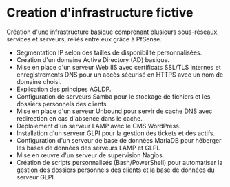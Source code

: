 # Creation d'infrastructure fictive
Création d'une infrastructure basique comprenant plusieurs sous-réseaux, services et serveurs, reliés entre eux grâce à PfSense.

- Segmentation IP selon des tailles de disponibilité personnalisées.
- Création d'un domaine Active Directory (AD) basique.
- Mise en place d'un serveur Web IIS avec certificats SSL/TLS internes et enregistrements DNS pour un accès sécurisé en HTTPS avec un nom de domaine choisi.
- Explication des principes AGLDP.
- Configuration de serveurs Samba pour le stockage de fichiers et les dossiers personnels des clients.
- Mise en place d'un serveur Unbound pour servir de cache DNS avec redirection en cas d'absence dans le cache.
- Déploiement d'un serveur LAMP avec le CMS WordPress.
- Installation d'un serveur GLPI pour la gestion des tickets et des actifs.
- Configuration d'un serveur de base de données MariaDB pour héberger les bases de données des serveurs LAMP et GLPI.
- Mise en œuvre d'un serveur de supervision Nagios.
- Création de scripts personnalisés (Bash/PowerShell) pour automatiser la gestion des dossiers personnels des clients et la base de données du serveur GLPI.
